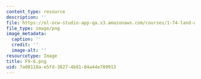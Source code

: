 ```yaml
---
content_type: resource
description: ''
file: https://ol-ocw-studio-app-qa.s3.amazonaws.com/courses/1-74-land-water-food-and-climate-fall-2020/7a08118ae5fd36274b8184a44e789913_F9-6.png
file_type: image/png
image_metadata:
  caption: ''
  credit: ''
  image-alt: ''
resourcetype: Image
title: F9-6.png
uid: 7a08118a-e5fd-3627-4b81-84a44e789913
---
```

